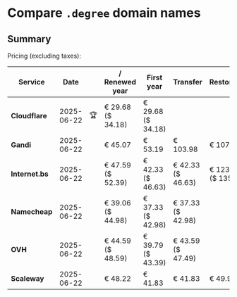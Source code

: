 # Compare `.degree` domain names

## Summary

Pricing (excluding taxes):

| Service | Date |  | / Renewed year | First year | Transfer | Restoration |
|--|--|--|--|--|--|--|
| **Cloudflare** | 2025-06-22 | 🏆 | € 29.68<br>($ 34.18) | € 29.68<br>($ 34.18) |  |  |
| **Gandi** | 2025-06-22 |  | € 45.07 | € 53.19 | € 103.98 | € 107.80 |
| **Internet.bs** | 2025-06-22 |  | € 47.59<br>($ 52.39) | € 42.33<br>($ 46.63) | € 42.33<br>($ 46.63) | € 123.15<br>($ 135.59) |
| **Namecheap** | 2025-06-22 |  | € 39.06<br>($ 44.98) | € 37.33<br>($ 42.98) | € 37.33<br>($ 42.98) |  |
| **OVH** | 2025-06-22 |  | € 44.59<br>($ 48.59) | € 39.79<br>($ 43.39) | € 43.59<br>($ 47.49) |  |
| **Scaleway** | 2025-06-22 |  | € 48.22 | € 41.83 | € 41.83 | € 49.99 |
